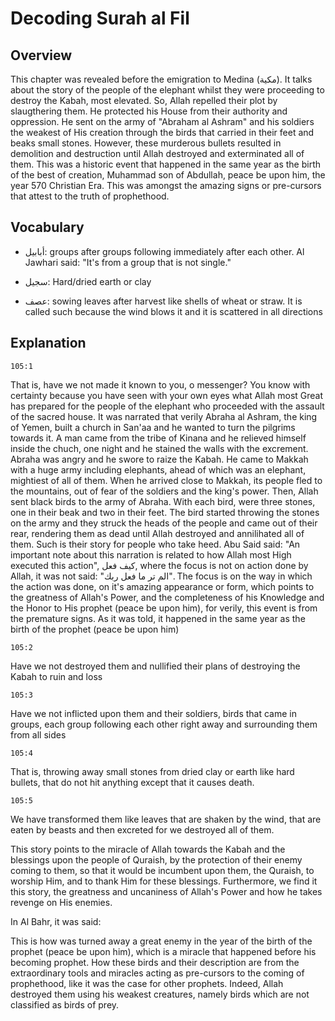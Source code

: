 # Decoding Surah al Fil

## Overview

This chapter was revealed before the emigration to Medina (مكية). It talks about the story of the people of the elephant whilst they were proceeding to destroy the Kabah, most elevated. So, Allah repelled their plot by slaugthering them. He protected his House from their authority and oppression. He sent on the army of "Abraham al Ashram" and his soldiers the weakest of His creation through the birds that carried in their feet and beaks small stones. However,  these murderous bullets resulted in demolition and destruction until Allah destroyed and exterminated all of them. This was a historic event that happened in the same year as the birth of the best of creation, Muhammad son of Abdullah, peace be upon him, the year 570 Christian Era. This was amongst the amazing signs or pre-cursors that attest to the truth of prophethood.

## Vocabulary

- أبابيل: groups after groups following immediately after each other. Al Jawhari said: "It's from a group that is not single."

- سجيل: Hard/dried earth or clay

- عصف: sowing leaves after harvest like shells of wheat or straw. It is called such because the wind blows it and it is scattered in all directions


## Explanation

```
105:1
```

That is, have we not made it known to you, o messenger? You know with certainty because you have seen with your own eyes what Allah most Great has prepared for the people of the elephant who proceeded with the assault of the sacred house. It was narrated that verily Abraha al Ashram, the king of Yemen, built a church in San'aa and he wanted to turn the pilgrims towards it. A man came from the tribe of Kinana and he relieved himself inside the chuch, one night and he stained the walls with the excrement. Abraha was angry and he swore to raize the Kabah. He came to Makkah with a huge army including elephants, ahead of which was an elephant, mightiest of all of them. When he arrived close to Makkah, its people fled to the mountains, out of fear of the soldiers and the king's power. Then, Allah sent black birds to the army of Abraha. With each bird, were three stones, one in their beak and two in their feet. The bird started throwing the stones on the army and they struck the heads of the people and came out of their rear, rendering them as dead until Allah destroyed and annilihated all of them. Such is their story for people who take heed. Abu Said said: "An important note about this narration is related to how Allah most High executed this action", كيف فعل,  where the focus is not on action done by Allah, it was not said: "الم تر ما فعل ربك". The focus is on the way in which the action was done, on it's amazing appearance or form, which points to the greatness of Allah's Power, and the completeness of his Knowledge and the Honor to His prophet (peace be upon him), for verily, this event is from the premature signs. As it was told, it happened in the same year as the birth of the prophet (peace be upon him)

```
105:2
```

Have we not destroyed them and nullified their plans of destroying the Kabah to ruin and loss

```
105:3
```

Have we not inflicted upon them and their soldiers, birds that came in groups, each group following each other right away and surrounding them from all sides

```
105:4
```

That is, throwing away small stones from dried clay or earth like hard bullets, that do not hit anything except that it causes death.

```
105:5
```

We have transformed them like leaves that are shaken by the wind, that are eaten by beasts and then excreted for we destroyed all of them.

This story points to the miracle of Allah towards the Kabah and the blessings upon the people of Quraish, by the protection of their enemy coming to them, so that it would be incumbent upon them, the Quraish, to worship Him, and to thank Him for these blessings. Furthermore, we find it this story, the greatness and uncaniness of Allah's Power and how he takes revenge on His enemies.

In Al Bahr, it was said:

This is how was turned away a great enemy in the year of the birth of the prophet (peace be upon him), which is a miracle that happened before his becoming prophet. How these birds and their description are from the extraordinary tools and miracles acting as pre-cursors to the coming of prophethood, like it was the case for other prophets. Indeed, Allah destroyed them using his weakest creatures, namely birds which are not classified as birds of prey.